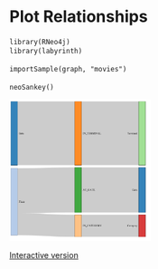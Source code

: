 
# Plot Relationships

```
library(RNeo4j)
library(labyrinth)

importSample(graph, "movies")

neoSankey()
```

<a href="url"><img src="resources/movies.png" height="250" width="250" ></a>

[Interactive version](http://darrkj.github.io/blog/labyrinth/movies)  


